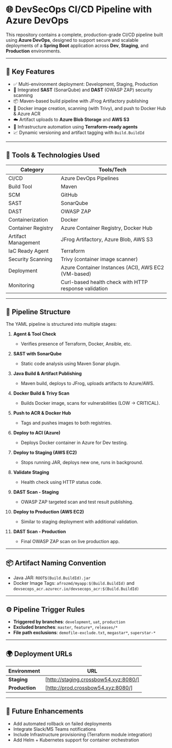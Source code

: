 # 🌐 DevSecOps CI/CD Pipeline with Azure DevOps

This repository contains a complete, production-grade CI/CD pipeline built using **Azure DevOps**, designed to support secure and scalable deployments of a **Spring Boot** application across **Dev**, **Staging**, and **Production** environments.

---

## 🚀 Key Features

- ✅ Multi-environment deployment: Development, Staging, Production
- 🔐 Integrated **SAST** (SonarQube) and **DAST** (OWASP ZAP) security scanning
- 📦 Maven-based build pipeline with JFrog Artifactory publishing
- 🐳 Docker image creation, scanning (with Trivy), and push to Docker Hub & Azure ACR
- ☁️ Artifact uploads to **Azure Blob Storage** and **AWS S3**
- 🔄 Infrastructure automation using **Terraform-ready agents**
- 📈 Dynamic versioning and artifact tagging with `Build.BuildId`

---

## 🧰 Tools & Technologies Used

| Category       | Tools/Tech                     |
|----------------|-------------------------------|
| CI/CD          | Azure DevOps Pipelines         |
| Build Tool     | Maven                          |
| SCM            | GitHub                         |
| SAST           | SonarQube                      |
| DAST           | OWASP ZAP                      |
| Containerization| Docker                        |
| Container Registry | Azure Container Registry, Docker Hub |
| Artifact Management | JFrog Artifactory, Azure Blob, AWS S3 |
| IaC Ready Agent | Terraform                     |
| Security Scanning | Trivy (container image scanner) |
| Deployment     | Azure Container Instances (ACI), AWS EC2 (VM-based) |
| Monitoring     | Curl-based health check with HTTP response validation |

---

## 📁 Pipeline Structure

The YAML pipeline is structured into multiple stages:

1. **Agent & Tool Check**
   - Verifies presence of Terraform, Docker, Ansible, etc.

2. **SAST with SonarQube**
   - Static code analysis using Maven Sonar plugin.

3. **Java Build & Artifact Publishing**
   - Maven build, deploys to JFrog, uploads artifacts to Azure/AWS.

4. **Docker Build & Trivy Scan**
   - Builds Docker image, scans for vulnerabilities (LOW → CRITICAL).

5. **Push to ACR & Docker Hub**
   - Tags and pushes images to both registries.

6. **Deploy to ACI (Azure)**
   - Deploys Docker container in Azure for Dev testing.

7. **Deploy to Staging (AWS EC2)**
   - Stops running JAR, deploys new one, runs in background.

8. **Validate Staging**
   - Health check using HTTP status code.

9. **DAST Scan - Staging**
   - OWASP ZAP targeted scan and test result publishing.

10. **Deploy to Production (AWS EC2)**
    - Similar to staging deployment with additional validation.

11. **DAST Scan - Production**
    - Final OWASP ZAP scan on live production app.

---

## 📦 Artifact Naming Convention

- Java JAR: `ROOT$(Build.BuildId).jar`
- Docker Image Tags: `afrozmd/myapp:$(Build.BuildId)` and `devsecops_acr.azurecr.io/devsecops_acr:$(Build.BuildId)`

---

## ⚙️ Pipeline Trigger Rules

- **Triggered by branches**: `development`, `uat`, `production`
- **Excluded branches**: `master`, `feature*`, `releases/*`
- **File path exclusions**: `demofile-exclude.txt`, `megastar*`, `superstar-*`

---

## 🌍 Deployment URLs

| Environment | URL |
|-------------|-----|
| **Staging** | [http://staging.crossbow54.xyz:8080/] |
| **Production** | [http://prod.crossbow54.xyz:8080/] |

---

## 📄 Future Enhancements

- Add automated rollback on failed deployments
- Integrate Slack/MS Teams notifications
- Include Infrastructure provisioning (Terraform module integration)
- Add Helm + Kubernetes support for container orchestration
